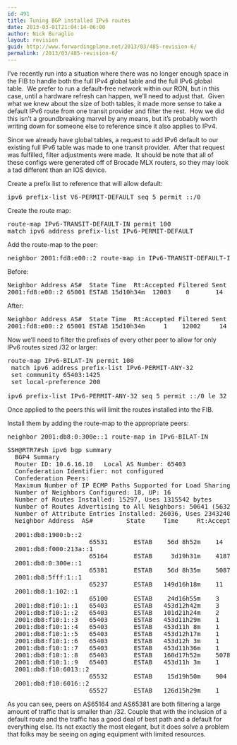 ```yaml
---
id: 491
title: Tuning BGP installed IPv6 routes
date: 2013-03-01T21:04:14-06:00
author: Nick Buraglio
layout: revision
guid: http://www.forwardingplane.net/2013/03/485-revision-6/
permalink: /2013/03/485-revision-6/
---
```

I&#8217;ve recently run into a situation where there was no longer enough space in the FIB to handle both the full IPv4 global table and the full IPv6 global table.  We prefer to run a default-free network within our RON, but in this case, until a hardware refresh can happen, we&#8217;ll need to adjust that.  Given what we knew about the size of both tables, it made more sense to take a default IPv6 route from one transit provider and filter the rest.  How we did this isn&#8217;t a groundbreaking marvel by any means, but it&#8217;s probably worth writing down for someone else to reference since it also applies to IPv4.

Since we already have global tables, a request to add IPv6 default to our existing full IPv6 table was made to one transit provider.  After that request was fulfilled, filter adjustments were made.  It should be note that all of these configs were generated off of Brocade MLX routers, so they may look a tad different than an IOS device.

Create a prefix list to reference that will allow default:

<pre>ipv6 prefix-list V6-PERMIT-DEFAULT seq 5 permit ::/0</pre>

Create the route map:

<pre>route-map IPv6-TRANSIT-DEFAULT-IN permit 100
match ipv6 address prefix-list IPv6-PERMIT-DEFAULT</pre>

Add the route-map to the peer:

<pre>neighbor 2001:fd8:e00::2 route-map in IPv6-TRANSIT-DEFAULT-IN</pre>

Before:

<pre>Neighbor Address AS#  State Time  Rt:Accepted Filtered Sent ToSend
2001:fd8:e00::2 65001 ESTAB 15d10h34m  12003    0       14    0</pre>

After:

<pre>Neighbor Address AS#  State Time  Rt:Accepted Filtered Sent ToSend
2001:fd8:e00::2 65001 ESTAB 15d10h34m     1    12002     14    0</pre>

Now we&#8217;ll need to filter the prefixes of every other peer to allow for only IPv6 routes sized /32 or larger:

<pre>route-map IPv6-BILAT-IN permit 100
 match ipv6 address prefix-list IPv6-PERMIT-ANY-32
 set community 65403:1425
 set local-preference 200 

ipv6 prefix-list IPv6-PERMIT-ANY-32 seq 5 permit ::/0 le 32</pre>

Once applied to the peers this will limit the routes installed into the FIB.

Install them by adding the route-map to the appropriate peers:

<pre>neighbor 2001:db8:0:300e::1 route-map in IPv6-BILAT-IN</pre>

<pre>SSH@RTR7#sh ipv6 bgp summary 
  BGP4 Summary 
  Router ID: 10.6.16.10   Local AS Number: 65403
  Confederation Identifier: not configured
  Confederation Peers: 
  Maximum Number of IP ECMP Paths Supported for Load Sharing: 1
  Number of Neighbors Configured: 18, UP: 16
  Number of Routes Installed: 15297, Uses 1315542 bytes
  Number of Routes Advertising to All Neighbors: 50641 (5632 entries), Uses 270336 bytes
  Number of Attribute Entries Installed: 26036, Uses 2343240 bytes
  Neighbor Address  AS#         State     Time     Rt:Accepted Filtered Sent     ToSend

  2001:db8:1900:b::2
                      65531       ESTAB    56d 8h52m    14       0        2        0        
  2001:db8:f000:213a::1
                      65164       ESTAB     3d19h31m    4187     4535     2        0        
  2001:db8:0:300e::1
                      65381       ESTAB    56d 8h35m    5087     6532     2        0        
  2001:db8:5fff:1::1
                      65237       ESTAB   149d16h18m    11       0        2        0        
  2001:db8:1:102::1
                      65100       ESTAB    24d16h55m    3        0        2        0        
  2001:db8:f10:1::1   65403       ESTAB   453d12h42m    3        0        5625     0        
  2001:db8:f10:1::2   65403       ESTAB   101d21h24m    2        0        5625     0        
  2001:db8:f10:1::3   65403       ESTAB   453d11h29m    1        0        5625     0        
  2001:db8:f10:1::4   65403       ESTAB   453d11h 8m    1        0        5625     0        
  2001:db8:f10:1::5   65403       ESTAB   453d12h17m    1        0        5625     0        
  2001:db8:f10:1::6   65403       ESTAB   453d12h 3m    1        0        5625     0        
  2001:db8:f10:1::7   65403       ESTAB   453d11h36m    1        0        5625     0        
  2001:db8:f10:1::8   65403       ESTAB   160d17h52m    5078     0        5625     0        
  2001:db8:f10:1::9   65403       ESTAB   453d11h 3m    1        0        5625     0        
  2001:db8:f10:6013::2
                      65532       ESTAB    15d19h50m    904      3        2        0        
  2001:db8:f10:6016::2
                      65527       ESTAB   126d15h29m    1        0        2        0</pre>

As you can see, peers on AS65164 and AS65381 are both filtering a large amount of traffic that is smaller than /32. Couple that with the inclusion of a default route and the traffic has a good deal of best path and a default for everything else. Its not exactly the most elegant, but it does solve a problem that folks may be seeing on aging equipment with limited resources.